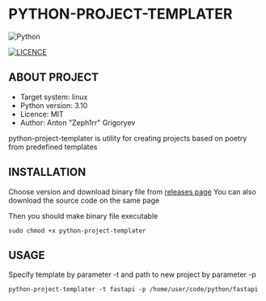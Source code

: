 # PYTHON-PROJECT-TEMPLATER

![Python](https://img.shields.io/badge/Python-3776AB?style=for-the-badge&logo=Python&logoColor=black)

[![LICENCE](https://img.shields.io/badge/License-MIT-yellow.svg?logo=ReadtheDocs&logoColor=white)](/LICENSE.md)

## ABOUT PROJECT

- Target system: linux
- Python version: 3.10
- Licence: MIT
- Author: Anton "Zeph1rr" Grigoryev

python-project-templater is utility for creating projects based on poetry from predefined templates

## INSTALLATION

Choose version and download binary file from [releases page](https://github.com/zeph1rrinc/python-project-templater/releases)
You can also download the source code on the same page

Then you should make binary file executable

```
sudo chmod +x python-project-templater
```


## USAGE

Specify template by parameter -t and path to new project by parameter -p

```
python-project-templater -t fastapi -p /home/user/code/python/fastapi
```

